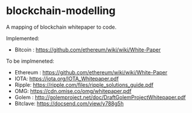 # blockchain-modelling
A mapping of blockchain whitepaper to code.

Implemented:
- Bitcoin : https://github.com/ethereum/wiki/wiki/White-Paper

To be implmeneted:
- Ethereum : https://github.com/ethereum/wiki/wiki/White-Paper
- IOTA: https://iota.org/IOTA_Whitepaper.pdf
- Ripple: https://ripple.com/files/ripple_solutions_guide.pdf
- OMG: https://cdn.omise.co/omg/whitepaper.pdf
- Golem : http://golemproject.net/doc/DraftGolemProjectWhitepaper.pdf
- Bitclave: https://docsend.com/view/y788g5h




